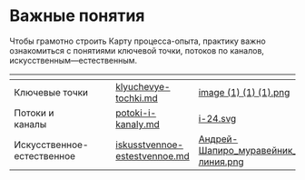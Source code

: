 # Важные понятия

Чтобы грамотно строить Карту процесса-опыта, практику важно ознакомиться с понятиями ключевой точки, потоков по каналов, искусственным—естественным.



<table data-view="cards"><thead><tr><th></th><th></th><th></th><th data-hidden data-card-target data-type="content-ref"></th><th data-hidden data-card-cover data-type="files"></th></tr></thead><tbody><tr><td>Ключевые точки</td><td></td><td></td><td><a href="klyuchevye-tochki.md">klyuchevye-tochki.md</a></td><td><a href="../../.gitbook/assets/image (1) (1) (1).png">image (1) (1) (1).png</a></td></tr><tr><td>Потоки и каналы</td><td></td><td></td><td><a href="potoki-i-kanaly.md">potoki-i-kanaly.md</a></td><td><a href="../../.gitbook/assets/i-24.svg">i-24.svg</a></td></tr><tr><td>Искусственное-естественное</td><td></td><td></td><td><a href="iskusstvennoe-estestvennoe.md">iskusstvennoe-estestvennoe.md</a></td><td><a href="../../.gitbook/assets/Андрей-Шапиро_муравейник_шершавая-линия.png">Андрей-Шапиро_муравейник_шершавая-линия.png</a></td></tr></tbody></table>
